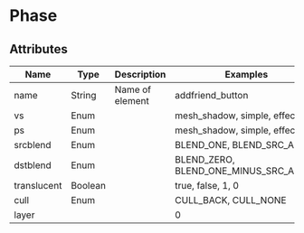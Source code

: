 # Phase

## Attributes

| Name         |  Type      |  Description      |  Examples                              |
|--------------|------------|-------------------|----------------------------------------|
|  name        |  String    |  Name of element  |  addfriend_button                      |
|  vs          |  Enum      |                   |  mesh_shadow, simple, effect           |
|  ps          |  Enum      |                   |  mesh_shadow, simple, effect           |
|  srcblend    |  Enum      |                   |  BLEND_ONE, BLEND_SRC_ALPHA            |
|  dstblend    |  Enum      |                   |  BLEND_ZERO, BLEND_ONE_MINUS_SRC_ALPHA |
|  translucent |  Boolean   |                   |  true, false, 1, 0                     |
|  cull        |  Enum      |                   |  CULL_BACK, CULL_NONE                  |
|  layer       |            |                   |  0                                     |